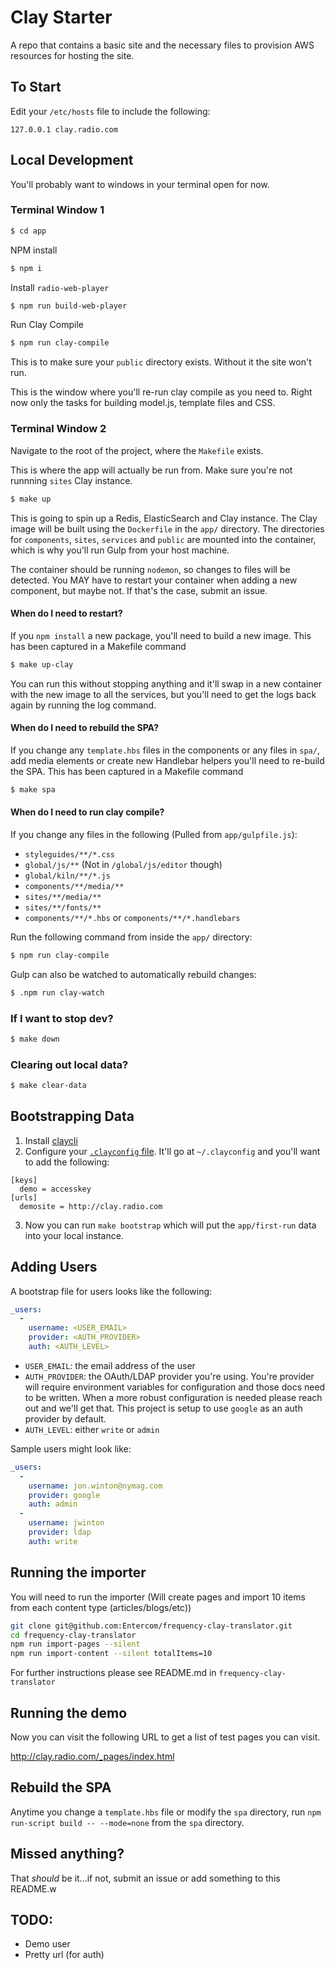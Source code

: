 #     Clay Starter

A repo that contains a basic site and the necessary files to provision AWS resources for hosting the site.

## To Start

Edit your `/etc/hosts` file to include the following:

```
127.0.0.1 clay.radio.com

```

## Local Development

You'll probably want to windows in your terminal open for now.

### Terminal Window 1

```bash
$ cd app
```

NPM install

```bash
$ npm i
```

Install `radio-web-player`
```bash
$ npm run build-web-player
```

Run Clay Compile

```bash
$ npm run clay-compile
```

This is to make sure your `public` directory exists. Without it the site won't run.

This is the window where you'll re-run clay compile as you need to. Right now only the tasks for building model.js, template files and CSS.

### Terminal Window 2

Navigate to the root of the project, where the `Makefile` exists.

This is where the app will actually be run from. Make sure you're not runnning `sites` Clay instance.

```bash
$ make up
```

This is going to spin up a Redis, ElasticSearch and Clay instance. The Clay image will be built using the `Dockerfile` in the `app/` directory. The directories for `components`, `sites`, `services` and `public` are mounted into the container, which is why you'll run Gulp from your host machine.

The container should be running `nodemon`, so changes to files will be detected. You MAY have to restart your container when adding a new component, but maybe not. If that's the case, submit an issue.

#### When do I need to restart?

If you `npm install` a new package, you'll need to build a new image. This has been captured in a Makefile command

```bash
$ make up-clay
```
You can run this without stopping anything and it'll swap in a new container with the new image to all the services, but you'll need to get the logs back again by running the log command.

#### When do I need to rebuild the SPA?

If you change any `template.hbs` files in the components or any files in `spa/`, add media elements or create new Handlebar helpers you'll need to re-build the SPA. This has been captured in a Makefile command

```bash
$ make spa
```

#### When do I need to run clay compile?

If you change any files in the following (Pulled from `app/gulpfile.js`): 
* `styleguides/**/*.css`
* `global/js/**` (Not in `/global/js/editor` though)
* `global/kiln/**/*.js`
* `components/**/media/**`
* `sites/**/media/**`
* `sites/**/fonts/**`
* `components/**/*.hbs` or `components/**/*.handlebars`

Run the following command from inside the `app/` directory:
```bash
$ npm run clay-compile
```

Gulp can also be watched to automatically rebuild changes:
```bash
$ .npm run clay-watch
```

### If I want to stop dev?

```bash
$ make down
```

### Clearing out local data?

```bash
$ make clear-data
```

## Bootstrapping Data

1. Install [claycli](https://github.com/clay/claycli)
2. Configure your [`.clayconfig` file](https://github.com/clay/claycli#usage). It'll go at `~/.clayconfig` and you'll want to add the following:
```
[keys]
  demo = accesskey
[urls]
  demosite = http://clay.radio.com
```
3. Now you can run `make bootstrap` which will put the `app/first-run` data into your local instance.


## Adding Users

A bootstrap file for users looks like the following:

```yaml
_users:
  -
    username: <USER_EMAIL>
    provider: <AUTH_PROVIDER>
    auth: <AUTH_LEVEL>
```

- `USER_EMAIL`: the email address of the user
- `AUTH_PROVIDER`: the OAuth/LDAP provider you're using. You're provider will require environment variables for configuration and those docs need to be written. When a more robust configuration is needed please reach out and we'll get that. This project is setup to use `google` as an auth provider by default.
- `AUTH_LEVEL`: either `write` or `admin`

Sample users might look like:

```yaml
_users:
  -
    username: jon.winton@nymag.com
    provider: google
    auth: admin
  -
    username: jwinton
    provider: ldap
    auth: write
```

## Running the importer

You will need to run the importer (Will create pages and import 10 items from each content type (articles/blogs/etc))

```bash
git clone git@github.com:Entercom/frequency-clay-translator.git
cd frequency-clay-translator
npm run import-pages --silent
npm run import-content --silent totalItems=10
```

For further instructions please see README.md in ```frequency-clay-translator```

## Running the demo

Now you can visit the following URL to get a list of test pages you can visit.

http://clay.radio.com/_pages/index.html

## Rebuild the SPA

Anytime you change a `template.hbs` file  or modify the `spa` directory, run
`npm run-script build -- --mode=none` from the `spa` directory.

## Missed anything?
That _should_ be it...if not, submit an issue or add something to this README.w

## TODO:
- Demo user
- Pretty url (for auth)
